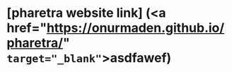  # [pharetra website link] (<a href="https://onurmaden.github.io/pharetra/" ``target="_blank"``>asdfawef</a>)
